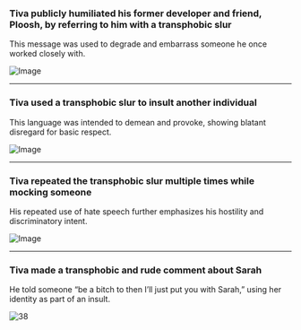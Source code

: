 ### Tiva publicly humiliated his former developer and friend, Ploosh, by referring to him with a transphobic slur
This message was used to degrade and embarrass someone he once worked closely with.

![Image](https://github.com/user-attachments/assets/d993577f-5270-438e-9c40-78b44bbc50a8)

---

### Tiva used a transphobic slur to insult another individual
This language was intended to demean and provoke, showing blatant disregard for basic respect.

![Image](https://github.com/user-attachments/assets/964a704d-0ad4-42f2-9c2b-1ecbb20136e2)

---

### Tiva repeated the transphobic slur multiple times while mocking someone
His repeated use of hate speech further emphasizes his hostility and discriminatory intent.

![Image](https://github.com/user-attachments/assets/e1cac0c0-124f-42f1-865b-8ad9088adb47)

---
### Tiva made a transphobic and rude comment about Sarah
He told someone “be a bitch to then I’ll just put you with Sarah,” using her identity as part of an insult.

![38](https://github.com/user-attachments/assets/31472530-85e1-4556-88c7-075d24ffb35a)
